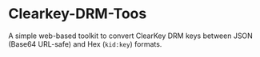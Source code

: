 # Clearkey-DRM-Toos
A simple web-based toolkit to convert ClearKey DRM keys between JSON (Base64 URL-safe) and Hex (`kid:key`) formats.
